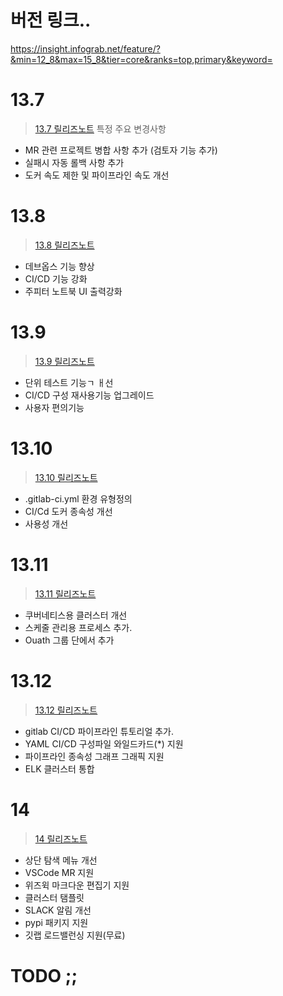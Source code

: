 # 버전 링크..

https://insight.infograb.net/feature/?&min=12_8&max=15_8&tier=core&ranks=top,primary&keyword=

# 13.7

> [ 13.7 릴리즈노트](https://about.gitlab.com/releases/2020/12/22/gitlab-13-7-released/)
특정 주요 변경사항
- MR 관련 프로젝트 병합 사항 추가 (검토자 기능 추가) 
- 실패시 자동 롤백 사항 추가
- 도커 속도 제한 및 파이프라인 속도 개선

# 13.8
>[ 13.8 릴리즈노트 ](https://about.gitlab.com/releases/2021/01/22/gitlab-13-8-released/)
- 데브옵스 기능 향상 
- CI/CD 기능 강화
- 주피터 노트북 UI 출력강화


# 13.9
> [ 13.9 릴리즈노트 ](https://about.gitlab.com/releases/2021/02/22/gitlab-13-9-released/#easily-see-repeat-failed-tests-in-unit-test-reports)
- 단위 테스트 기능ㄱ ㅐ선
- CI/CD 구성 재사용기능 업그레이드
- 사용자 편의기능

# 13.10
> [ 13.10 릴리즈노트](https://about.gitlab.com/releases/2021/03/22/gitlab-13-10-released/)
- .gitlab-ci.yml 환경 유형정의
- CI/Cd 도커 종속성 개선
- 사용성 개선

# 13.11
> [13.11 릴리즈노트](https://docs.gitlab.com/ee/update/index.html#version-specific-upgrading-instructions)
- 쿠버네티스용 클러스터 개선
- 스케줄 관리용 프로세스 추가.
- Ouath 그룹 단에서 추가

# 13.12
> [13.12 릴리즈노트](https://about.gitlab.com/releases/2021/05/22/gitlab-13-12-released/)
- gitlab CI/CD  파이프라인 튜토리얼 추가.
- YAML CI/CD 구성파일 와일드카드(*) 지원
- 파이프라인 종속성 그래프 그래픽 지원
- ELK 클러스터 통합

# 14
> [14 릴리즈노트](https://about.gitlab.com/releases/2021/06/22/gitlab-14-0-released/)
- 상단 탐색 메뉴 개선
- VSCode MR 지원 
- 위즈윅 마크다운 편집기 지원
- 클러스터 탬플릿
- SLACK 알림 개선
- pypi 패키지 지원
- 깃랩 로드밸런싱 지원(무료)

# TODO ;;
